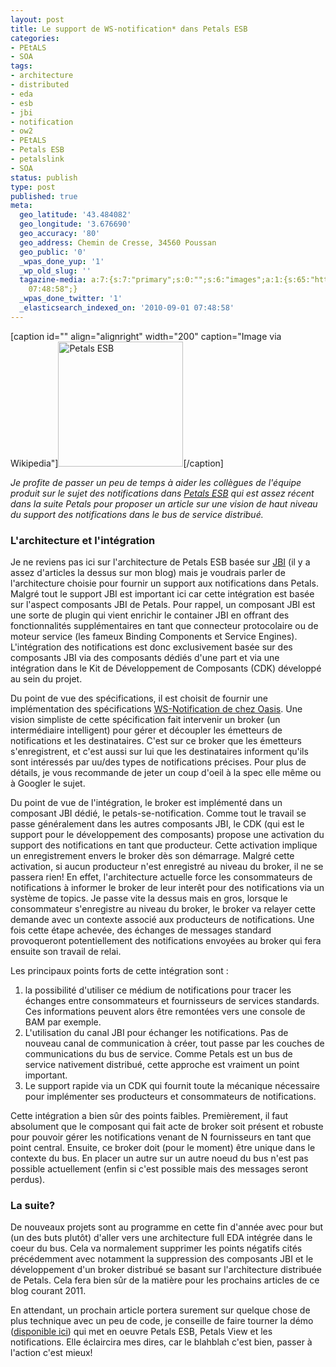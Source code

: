 ```yaml
---
layout: post
title: Le support de WS-notification* dans Petals ESB
categories:
- PEtALS
- SOA
tags:
- architecture
- distributed
- eda
- esb
- jbi
- notification
- ow2
- PEtALS
- Petals ESB
- petalslink
- SOA
status: publish
type: post
published: true
meta:
  geo_latitude: '43.484082'
  geo_longitude: '3.676690'
  geo_accuracy: '80'
  geo_address: Chemin de Cresse, 34560 Poussan
  geo_public: '0'
  _wpas_done_yup: '1'
  _wp_old_slug: ''
  tagazine-media: a:7:{s:7:"primary";s:0:"";s:6:"images";a:1:{s:65:"http://upload.wikimedia.org/wikipedia/en/5/5f/PEtALS_ESB_logo.png";a:6:{s:8:"file_url";s:65:"http://upload.wikimedia.org/wikipedia/en/5/5f/PEtALS_ESB_logo.png";s:5:"width";s:3:"200";s:6:"height";s:3:"200";s:4:"type";s:5:"image";s:4:"area";s:5:"40000";s:9:"file_path";s:0:"";}}s:6:"videos";a:0:{}s:11:"image_count";s:1:"1";s:6:"author";s:7:"3303881";s:7:"blog_id";s:7:"3069558";s:9:"mod_stamp";s:19:"2010-09-01
    07:48:58";}
  _wpas_done_twitter: '1'
  _elasticsearch_indexed_on: '2010-09-01 07:48:58'
---
```

<div class="zemanta-img">

[caption id="" align="alignright" width="200" caption="Image via Wikipedia"]<a href="http://en.wikipedia.org/wiki/File:PEtALS_ESB_logo.png"><img title="Petals ESB" src="http://upload.wikimedia.org/wikipedia/en/5/5f/PEtALS_ESB_logo.png" alt="Petals ESB" width="200" height="200" /></a>[/caption]

</div>
<em>Je profite de passer un peu de temps à aider les collègues de l'équipe produit sur le sujet des notifications dans </em><a class="zem_slink" title="Petals ESB" rel="homepage" href="http://petals.ow2.org"><em>Petals ESB</em></a><em> qui est assez récent dans la suite Petals pour proposer un article sur une vision de haut niveau du support des notifications dans le bus de service distribué.</em>
<h3>L'architecture et l'intégration</h3>
Je ne reviens pas ici sur l'architecture de Petals ESB basée sur <a class="zem_slink" title="Java Business Integration" rel="wikipedia" href="http://en.wikipedia.org/wiki/Java_Business_Integration">JBI</a> (il y a assez d'articles la dessus sur mon blog) mais je voudrais parler de l'architecture choisie pour fournir un support aux notifications dans Petals. Malgré tout le support JBI est important ici car cette intégration est basée sur l'aspect composants JBI de Petals. Pour rappel, un composant JBI est une sorte de plugin qui vient enrichir le container JBI en offrant des fonctionnalités supplémentaires en tant que connecteur protocolaire ou de moteur service (les fameux Binding Components et Service Engines).
L'intégration des notifications est donc exclusivement basée sur des composants JBI via des composants dédiés d'une part et via une intégration dans le Kit de Développement de Composants (CDK) développé au sein du projet.

Du point de vue des spécifications, il est choisit de fournir une implémentation des spécifications <a href="http://www.oasis-open.org/committees/tc_home.php?wg_abbrev=wsn">WS-Notification de chez Oasis</a>. Une vision simpliste de cette spécification fait intervenir un broker (un intermédiaire intelligent) pour gérer et découpler les émetteurs de notifications et les destinataires. C'est sur ce broker que les émetteurs s'enregistrent, et c'est aussi sur lui que les destinataires informent qu'ils sont intéressés par uu/des types de notifications précises. Pour plus de détails, je vous recommande de jeter un coup d'oeil à la spec elle même ou à Googler le sujet.

Du point de vue de l'intégration, le broker est implémenté dans un composant JBI dédié, le petals-se-notification. Comme tout le travail se passe généralement dans les autres composants JBI, le CDK (qui est le support pour le développement des composants) propose une activation du support des notifications en tant que producteur. Cette activation implique un enregistrement envers le broker dès son démarrage. Malgré cette activation, si aucun producteur n'est enregistré au niveau du broker, il ne se passera rien! En effet, l'architecture actuelle force les consommateurs de notifications à informer le broker de leur interêt pour des notifications via un système de topics. Je passe vite la dessus mais en gros, lorsque le consommateur s'enregistre au niveau du broker, le broker va relayer cette demande avec un contexte associé aux producteurs de notifications. Une fois cette étape achevée, des échanges de messages standard provoqueront potentiellement des notifications envoyées au broker qui fera ensuite son travail de relai.

Les principaux points forts de cette intégration sont :
<ol>
	<li>la possibilité d'utiliser ce médium de notifications pour tracer les échanges entre consommateurs et fournisseurs de services standards. Ces informations peuvent alors être remontées vers une console de BAM par exemple.</li>
	<li>L'utilisation du canal JBI pour échanger les notifications. Pas de nouveau canal de communication à créer, tout passe par les couches de communications du bus de service. Comme Petals est un bus de service nativement distribué, cette approche est vraiment un point important.</li>
	<li>Le support rapide via un CDK qui fournit toute la mécanique nécessaire pour implémenter ses producteurs et consommateurs de notifications.</li>
</ol>
Cette intégration a bien sûr des points faibles. Premièrement, il faut absolument que le composant qui fait acte de broker soit présent et robuste pour pouvoir gérer les notifications venant de N fournisseurs en tant que point central. Ensuite, ce broker doit (pour le moment) être unique dans le contexte du bus. En placer un autre sur un autre noeud du bus n'est pas possible actuellement (enfin si c'est possible mais des messages seront perdus).
<h3>La suite?</h3>
De nouveaux projets sont au programme en cette fin d'année avec pour but (un des buts plutôt) d'aller vers une architecture full EDA intégrée dans le coeur du bus. Cela va normalement supprimer les points négatifs cités précédemment avec notamment la suppression des composants JBI et le développement d'un broker distribué se basant sur l'architecture distribuée de Petals. Cela fera bien sûr de la matière pour les prochains articles de ce blog courant 2011.

En attendant, un prochain article portera surement sur quelque chose de plus technique avec un peu de code, je conseille de faire tourner la démo (<a href="http://doc.petalslink.com/display/petalsview/Tutorial">disponible ici</a>) qui met en oeuvre Petals ESB, Petals View et les notifications. Elle éclaircira mes dires, car le blahblah c'est bien, passer à l'action c'est mieux!
